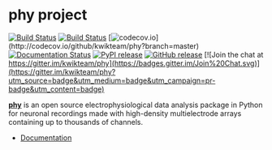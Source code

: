 # phy project

[![Build Status](https://travis-ci.org/kwikteam/phy.svg?branch=master)](https://travis-ci.org/kwikteam/phy)
[![Build Status](https://ci.appveyor.com/api/projects/status/fuoyuo113domjplr/branch/master?svg=true)](https://ci.appveyor.com/project/kwikteam/phy/)
[![codecov.io](https://img.shields.io/codecov/c/github/kwikteam/phy.svg?)](http://codecov.io/github/kwikteam/phy?branch=master)
[![Documentation Status](https://readthedocs.org/projects/phy/badge/?version=latest)](https://readthedocs.org/projects/phy/?badge=latest)
[![PyPI release](https://img.shields.io/pypi/v/phy.svg)](https://pypi.python.org/pypi/phy)
[![GitHub release](https://img.shields.io/github/release/kwikteam/phy.svg)](https://github.com/kwikteam/phy/releases/latest)
[![Join the chat at https://gitter.im/kwikteam/phy](https://badges.gitter.im/Join%20Chat.svg)](https://gitter.im/kwikteam/phy?utm_source=badge&utm_medium=badge&utm_campaign=pr-badge&utm_content=badge)

[**phy**](https://github.com/kwikteam/phy) is an open source electrophysiological data analysis package in Python for neuronal recordings made with high-density multielectrode arrays containing up to thousands of channels.

* [Documentation](http://phy.cortexlab.net)
